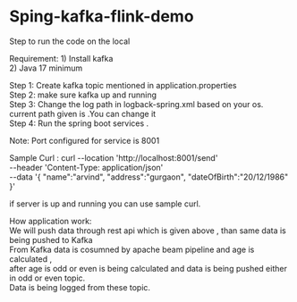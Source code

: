# Sping-kafka-flink-demo

Step  to run the code on the local

Requirement: 
                 1) Install kafka <br/>
                 2)  Java 17 minimum <br/>
                 

Step 1: Create kafka topic mentioned in application.properties <br/>
Step 2: make sure kafka up and running <br/>
Step 3: Change the log path in logback-spring.xml based on your os. <br/>
        current path given is <property name="LOGS" value="var/logs/assignment" />.You can change it <br/>
Step 4: Run the spring boot services . <br/>

Note: Port configured for service is 8001 <br/>


Sample Curl :  curl --location 'http://localhost:8001/send' \
--header 'Content-Type: application/json' \
--data '{ 
   "name":"arvind",
	"address":"gurgaon",
	"dateOfBirth":"20/12/1986"
}'

if server is up and running you can use sample curl. <br/>

How application work: <br/>
We will push data through rest api which is given above , than same data is being pushed to Kafka <br/>
From Kafka data is cosumned by apache beam pipeline and age is calculated , <br/>
after age is odd or even is being calculated and  data is being pushed either in odd or even topic. <br/>
Data is being logged from these topic. <br/>
